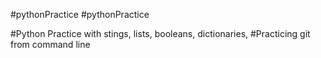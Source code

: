 #pythonPractice
#pythonPractice

#Python Practice with stings, lists, booleans, dictionaries, 
#Practicing git from command line 